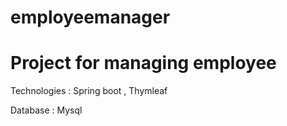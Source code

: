# employeemanager
<h1>Project for managing employee</h1>
<p>Technologies : Spring boot , Thymleaf </p> 
<p>Database : Mysql</p>
